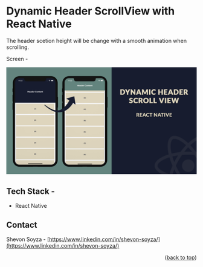 # Dynamic Header ScrollView with React Native

The header scetion height will be change with a smooth animation when scrolling. 

Screen -

<div>
<img src="https://github.com/shevon14/dynamic-header-scrollview-ui/blob/main/thumbnail.png" alt="screen1" width="800"/>
</div>

## Tech Stack -

* React Native

## Contact

Shevon Soyza - [https://www.linkedin.com/in/shevon-soyza/](https://www.linkedin.com/in/shevon-soyza/)


<p align="right">(<a href="#top">back to top</a>)</p>

